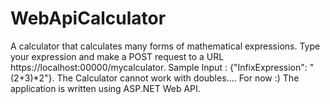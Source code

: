 # WebApiCalculator
А calculator that calculates many forms of mathematical expressions. Type your expression and make a POST request to a URL https://localhost:00000/mycalculator.
Sample Input : {"InfixExpression": "(2+3)*2"}.
The Calculator cannot work with doubles.... For now :)
The application is written using ASP.NET Web API.
